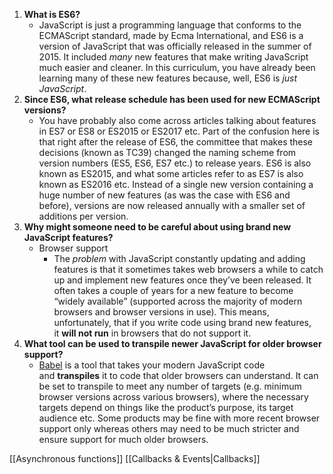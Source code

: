 1. **What is ES6?**
	- JavaScript is just a programming language that conforms to the ECMAScript standard, made by Ecma International, and ES6 is a version of JavaScript that was officially released in the summer of 2015. It included _many_ new features that make writing JavaScript much easier and cleaner. In this curriculum, you have already been learning many of these new features because, well, ES6 is _just JavaScript_. 
2. **Since ES6, what release schedule has been used for new ECMAScript versions?**
	-  You have probably also come across articles talking about features in ES7 or ES8 or ES2015 or ES2017 etc. Part of the confusion here is that right after the release of ES6, the committee that makes these decisions (known as TC39) changed the naming scheme from version numbers (ES5, ES6, ES7 etc.) to release years. ES6 is also known as ES2015, and what some articles refer to as ES7 is also known as ES2016 etc. Instead of a single new version containing a huge number of new features (as was the case with ES6 and before), versions are now released annually with a smaller set of additions per version.
3. **Why might someone need to be careful about using brand new JavaScript features?**
	-  Browser support
		- The _problem_ with JavaScript constantly updating and adding features is that it sometimes takes web browsers a while to catch up and implement new features once they’ve been released. It often takes a couple of years for a new feature to become “widely available” (supported across the majority of modern browsers and browser versions in use). This means, unfortunately, that if you write code using brand new features, it **will not run** in browsers that do not support it.
4. **What tool can be used to transpile newer JavaScript for older browser support?**
	- [Babel](http://babeljs.io/) is a tool that takes your modern JavaScript code and **transpiles** it to code that older browsers can understand. It can be set to transpile to meet any number of targets (e.g. minimum browser versions across various browsers), where the necessary targets depend on things like the product’s purpose, its target audience etc. Some products may be fine with more recent browser support only whereas others may need to be much stricter and ensure support for much older browsers.


[[Asynchronous functions]]
[[Callbacks & Events|Callbacks]]


